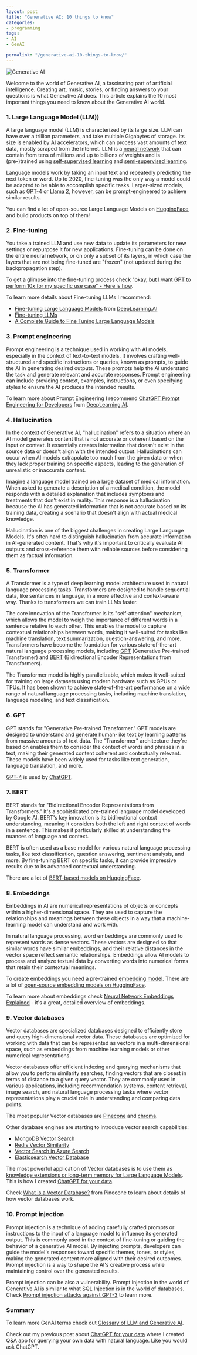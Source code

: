 ```yaml
---
layout: post
title: "Generative AI: 10 things to know"
categories:
- programming
tags:
- AI
- GenAI

permalink: "/generative-ai-10-things-to-know/"
---
```


<img src="{{ site.baseurl }}/assets/2023/generative-ai.jpeg" title="Generative AI" title="Generative AI" />

Welcome to the world of Generative AI, a fascinating part of artificial intelligence. Creating art, music, stories, or finding answers to your questions is what Generative AI does. This article explains the 10 most important things you need to know about the Generative AI world.

<h3>1. Large Language Model (LLM))</h3>

A large language model (LLM) is characterized by its large size. LLM can have over a trillion parameters, and take multiple Gigabytes of storage. Its size is enabled by AI accelerators, which can process vast amounts of text data, mostly scraped from the Internet. LLM is a [neural network](https://en.wikipedia.org/wiki/Artificial_neural_network) that can contain from tens of millions and up to billions of weights and is (pre-)trained using [self-supervised learning](https://en.wikipedia.org/wiki/Self-supervised_learning) and [semi-supervised learning](https://en.wikipedia.org/wiki/Weak_supervision).

Language models work by taking an input text and repeatedly predicting the next token or word. Up to 2020, fine-tuning was the only way a model could be adapted to be able to accomplish specific tasks. Larger-sized models, such as [GPT-4](https://openai.com/gpt-4) or [Llama 2](https://ai.meta.com/llama/), however, can be prompt-engineered to achieve similar results.

You can find a lot of open-source Large Language Models on [HuggingFace](https://huggingface.co/models), and build products on top of them!

<h3>2. Fine-tuning</h3>

You take a trained LLM and use new data to update its parameters for new settings or repurpose it for new applications. Fine-tuning can be done on the entire neural network, or on only a subset of its layers, in which case the layers that are not being fine-tuned are "frozen" (not updated during the backpropagation step).

To get a glimpse into the fine-tuning process check ["okay, but I want GPT to perform 10x for my specific use case" - Here is how](https://www.youtube.com/watch?v=Q9zv369Ggfk).

To learn more details about Fine-tuning LLMs I recommend:
- [Fine-tuning Large Language Models](https://www.deeplearning.ai/short-courses/finetuning-large-language-models/) from [DeepLearning.AI](https://www.deeplearning.ai/) 
- [Fine-tuning LLMs](https://teetracker.medium.com/fine-tuning-llms-9fe553a514d0)
- [A Complete Guide to Fine Tuning Large Language Models](https://www.simform.com/blog/completeguide-finetuning-llm/)

<h3>3. Prompt engineering</h3>

Prompt engineering is a technique used in working with AI models, especially in the context of text-to-text models. It involves crafting well-structured and specific instructions or queries, known as prompts, to guide the AI in generating desired outputs. These prompts help the AI understand the task and generate relevant and accurate responses. Prompt engineering can include providing context, examples, instructions, or even specifying styles to ensure the AI produces the intended results.

To learn more about Prompt Engineering I recommend [ChatGPT Prompt Engineering for Developers](https://learn.deeplearning.ai/chatgpt-prompt-eng) from [DeepLearning.AI](https://www.deeplearning.ai/).

<h3>4. Hallucination</h3>

In the context of Generative AI, "hallucination" refers to a situation where an AI model generates content that is not accurate or coherent based on the input or context. It essentially creates information that doesn't exist in the source data or doesn't align with the intended output. Hallucinations can occur when AI models extrapolate too much from the given data or when they lack proper training on specific aspects, leading to the generation of unrealistic or inaccurate content.

Imagine a language model trained on a large dataset of medical information. When asked to generate a description of a medical condition, the model responds with a detailed explanation that includes symptoms and treatments that don't exist in reality. This response is a hallucination because the AI has generated information that is not accurate based on its training data, creating a scenario that doesn't align with actual medical knowledge.

Hallucination is one of the biggest challenges in creating Large Language Models. It's often hard to distinguish hallucination from accurate information in AI-generated content. That's why it's important to critically evaluate AI outputs and cross-reference them with reliable sources before considering them as factual information.

<h3>5. Transformer</h3>

A Transformer is a type of deep learning model architecture used in natural language processing tasks. Transformers are designed to handle sequential data, like sentences in language, in a more effective and context-aware way. Thanks to transformers we can train LLMs faster.

The core innovation of the Transformer is its "self-attention" mechanism, which allows the model to weigh the importance of different words in a sentence relative to each other. This enables the model to capture contextual relationships between words, making it well-suited for tasks like machine translation, text summarization, question-answering, and more. Transformers have become the foundation for various state-of-the-art natural language processing models, including [GPT](https://en.wikipedia.org/wiki/Generative_pre-trained_transformer) (Generative Pre-trained Transformer) and [BERT](https://en.wikipedia.org/wiki/BERT_(language_model)) (Bidirectional Encoder Representations from Transformers).

The Transformer model is highly parallelizable, which makes it well-suited for training on large datasets using modern hardware such as GPUs or TPUs. It has been shown to achieve state-of-the-art performance on a wide range of natural language processing tasks, including machine translation, language modeling, and text classification.

<h3>6. GPT</h3>

GPT stands for "Generative Pre-trained Transformer." GPT models are designed to understand and generate human-like text by learning patterns from massive amounts of text data. The "Transformer" architecture they're based on enables them to consider the context of words and phrases in a text, making their generated content coherent and contextually relevant. These models have been widely used for tasks like text generation, language translation, and more.

[GPT-4](https://openai.com/gpt-4) is used by [ChatGPT](https://chat.openai.com/).

<h3>7. BERT</h3>

BERT stands for "Bidirectional Encoder Representations from Transformers." It's a sophisticated pre-trained language model developed by Google AI. BERT's key innovation is its bidirectional context understanding, meaning it considers both the left and right context of words in a sentence. This makes it particularly skilled at understanding the nuances of language and context.

BERT is often used as a base model for various natural language processing tasks, like text classification, question answering, sentiment analysis, and more. By fine-tuning BERT on specific tasks, it can provide impressive results due to its advanced contextual understanding.

There are a lot of [BERT-based models on HuggingFace](https://huggingface.co/models?sort=trending&search=bert).

<h3>8. Embeddings</h3>

Embeddings in AI are numerical representations of objects or concepts within a higher-dimensional space. They are used to capture the relationships and meanings between these objects in a way that a machine-learning model can understand and work with.

In natural language processing, word embeddings are commonly used to represent words as dense vectors. These vectors are designed so that similar words have similar embeddings, and their relative distances in the vector space reflect semantic relationships. Embeddings allow AI models to process and analyze textual data by converting words into numerical forms that retain their contextual meanings.

To create embeddings you need a pre-trained [embedding model](https://huggingface.co/blog/getting-started-with-embeddings). There are a lot of [open-source embedding models on HuggingFace](https://huggingface.co/spaces/mteb/leaderboard).

To learn more about embeddings check [Neural Network Embeddings Explained](https://towardsdatascience.com/neural-network-embeddings-explained-4d028e6f0526) - it's a great, detailed overview of embeddings.

<h3>9. Vector databases</h3>

Vector databases are specialized databases designed to efficiently store and query high-dimensional vector data. These databases are optimized for working with data that can be represented as vectors in a multi-dimensional space, such as embeddings from machine learning models or other numerical representations.

Vector databases offer efficient indexing and querying mechanisms that allow you to perform similarity searches, finding vectors that are closest in terms of distance to a given query vector. They are commonly used in various applications, including recommendation systems, content retrieval, image search, and natural language processing tasks where vector representations play a crucial role in understanding and comparing data points.

The most popular Vector databases are [Pinecone](https://www.pinecone.io/) and [chroma](https://www.trychroma.com/).

Other database engines are starting to introduce vector search capabilities:
- [MongoDB Vector Search](https://www.mongodb.com/blog/post/introducing-atlas-vector-search-build-intelligent-applications-semantic-search-ai)
- [Redis Vector Similarity](https://redis.io/docs/interact/search-and-query/search/vectors/)
- [Vector Search in Azure Search](https://www.youtube.com/watch?v=Bd9LWW4cxEU)
- [Elasticsearch Vector Database](https://www.elastic.co/elasticsearch/vector-database)

The most powerful application of Vector databases is to use them as [knowledge extensions or long-term memory for Large Language Models](https://www.linkedin.com/pulse/3-ways-vector-databases-take-your-llm-use-cases-next-level-mishra/). This is how I created [ChatGPT for your data](/chatgpt-for-your-data).

Check [What is a Vector Database?](https://www.pinecone.io/learn/vector-database/) from Pinecone to learn about details of how vector databases work.

<h3>10. Prompt injection</h3>

Prompt injection is a technique of adding carefully crafted prompts or instructions to the input of a language model to influence its generated output. This is commonly used in the context of fine-tuning or guiding the behavior of a generative AI model. By injecting prompts, developers can guide the model's responses toward specific themes, tones, or styles, making the generated content more aligned with their desired outcomes. Prompt injection is a way to shape the AI's creative process while maintaining control over the generated results.

Prompt injection can be also a vulnerability. Prompt Injection in the world of Generative AI is similar to what SQL Injection is in the world of databases. Check [Prompt injection attacks against GPT-3](https://simonwillison.net/2022/Sep/12/prompt-injection/) to learn more.

<h3>Summary</h3>

To learn more GenAI terms check out [Glossary of LLM and Generative AI](https://medium.com/@shuchaobi/glossary-of-llm-and-generative-ai-b3111da41da7).

Check out my previous post about [ChatGPT for your data](/chatgpt-for-your-data) where I created Q&A app for querying your own data with natural language. Like you would ask ChatGPT.
